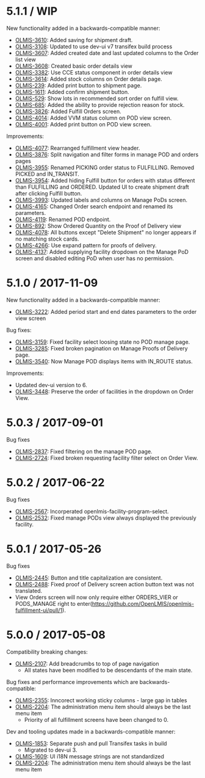 5.1.1 / WIP
==================

New functionality added in a backwards-compatible manner:
* [OLMIS-3610](https://openlmis.atlassian.net/browse/OLMIS-3610): Added saving for shipment draft.
* [OLMIS-3108](https://openlmis.atlassian.net/browse/OLMIS-3108): Updated to use dev-ui v7 transifex build process
* [OLMIS-3607](https://openlmis.atlassian.net/browse/OLMIS-3607): Added created date and last updated columns to the Order list view
* [OLMIS-3608](https://openlmis.atlassian.net/browse/OLMIS-3608): Created basic order details view
* [OLMIS-3382](https://openlmis.atlassian.net/browse/OLMIS-3382): Use CCE status component in order details view
* [OLMIS-3614](https://openlmis.atlassian.net/browse/OLMIS-3614): Added stock columns on Order details page.
* [OLMIS-239](https://openlmis.atlassian.net/browse/OLMIS-239): Added print button to shipment page.
* [OLMIS-1611](https://openlmis.atlassian.net/browse/OLMIS-1611): Added confirm shipment button.
* [OLMIS-529](https://openlmis.atlassian.net/browse/OLMIS-529): Show lots in recommended sort order on fulfill view.
* [OLMIS-685](https://openlmis.atlassian.net/browse/OLMIS-685): Added the ability to provide rejection reason for stock.
* [OLMIS-3826](https://openlmis.atlassian.net/browse/OLMIS-3826): Added Fulfill Orders screen.
* [OLMIS-4014](https://openlmis.atlassian.net/browse/OLMIS-4014): Added VVM status column on POD view screen.
* [OLMIS-4001](https://openlmis.atlassian.net/browse/OLMIS-4001): Added print button on POD view screen.

Improvements:
* [OLMIS-4077](https://openlmis.atlassian.net/browse/OLMIS-4077): Rearranged fulfillment view header.
* [OLMIS-3876](https://openlmis.atlassian.net/browse/OLMIS-3876): Split navigation and filter forms in manage POD and orders pages
* [OLMIS-3955](https://openlmis.atlassian.net/browse/OLMIS-3955): Renamed PICKING order status to FULFILLING. Removed PICKED and IN_TRANSIT.
* [OLMIS-3954](https://openlmis.atlassian.net/browse/OLMIS-3954): Added hiding Fulfill button for orders with status different than FULFILLING and ORDERED. Updated UI to create shipment draft after clicking Fulfill button.
* [OLMIS-3993](https://openlmis.atlassian.net/browse/OLMIS-3993): Updated labels and columns on Manage PoDs screen.
* [OLMIS-4165](https://openlmis.atlassian.net/browse/OLMIS-4165): Changed Order search endpoint and renamed its parameters.
* [OLMIS-4119](https://openlmis.atlassian.net/browse/OLMIS-4119): Renamed POD endpoint.
* [OLMIS-892](https://openlmis.atlassian.net/browse/OLMIS-892): Show Ordered Quantity on the Proof of Delivery view
* [OLMIS-4078](https://openlmis.atlassian.net/browse/OLMIS-4078): All buttons except "Delete Shipment" no longer appears if no matching stock cards.
* [OLMIS-4266](https://openlmis.atlassian.net/browse/OLMIS-4266): Use expand pattern for proofs of delivery.
* [OLMIS-4137](https://openlmis.atlassian.net/browse/OLMIS-4137): Added supplying facility dropdown on the Manage PoD screen and disabled editing PoD when user has no permission.

5.1.0 / 2017-11-09
==================

New functionality added in a backwards-compatible manner:
* [OLMIS-3222](https://openlmis.atlassian.net/browse/OLMIS-3222): Added period start and end dates parameters to the order view screen

Bug fixes:
* [OLMIS-3159](https://openlmis.atlassian.net/browse/OLMIS-3159): Fixed facility select loosing state no POD manage page.
* [OLMIS-3285](https://openlmis.atlassian.net/browse/OLMIS-3285): Fixed broken pagination on Manage Proofs of Delivery page.
* [OLMIS-3540](https://openlmis.atlassian.net/browse/OLMIS-3540): Now Manage POD displays items with IN_ROUTE status.

Improvements:
* Updated dev-ui version to 6.
* [OLMIS-3448](https://openlmis.atlassian.net/browse/OLMIS-3448): Preserve the order of facilities in the dropdown on Order View.

5.0.3 / 2017-09-01
==================

Bug fixes

* [OLMIS-2837](https://openlmis.atlassian.net/browse/OLMIS-2837): Fixed filtering on the manage POD page.
* [OLMIS-2724](https://openlmis.atlassian.net/browse/OLMIS-2724): Fixed broken requesting facility filter select on Order View.

5.0.2 / 2017-06-22
==================

Bug fixes

* [OLMIS-2567](https://openlmis.atlassian.net/browse/OLMIS-2567): Incorperated openlmis-facility-program-select.
* [OLMIS-2532](https://openlmis.atlassian.net/browse/OLMIS-2532): Fixed manage PODs view always displayed the previously facility.

5.0.1 / 2017-05-26
==================

Bug fixes

* [OLMIS-2445](https://openlmis.atlassian.net/browse/OLMIS-2445): Button and title capitalization are consistent.
* [OLMIS-2488](https://openlmis.atlassian.net/browse/OLMIS-2488): Fixed proof of Delivery screen action button text was not translated.
* View Orders screen will now only require either ORDERS_VIER or PODS_MANAGE right to enter(https://github.com/OpenLMIS/openlmis-fulfillment-ui/pull/1).

5.0.0 / 2017-05-08
==================

Compatibility breaking changes:
* [OLMIS-2107](https://openlmis.atlassian.net/browse/OLMIS-2107): Add breadcrumbs to top of page navigation
  * All states have been modified to be descendants of the main state.

Bug fixes and performance improvements which are backwards-compatible:

* [OLMIS-2355](https://openlmis.atlassian.net/browse/OLMIS-2355): Inncorect working sticky columns - large gap in tables
* [OLMIS-2204](https://openlmis.atlassian.net/browse/OLMIS-2204): The administration menu item should always be the last menu item
  * Priority of all fulfillment screens have been changed to 0.

Dev and tooling updates made in a backwards-compatible manner:

* [OLMIS-1853](https://openlmis.atlassian.net/browse/OLMIS-1853): Separate push and pull Transifex tasks in build
  * Migrated to dev-ui 3.
* [OLMIS-1609](https://openlmis.atlassian.net/browse/OLMIS-1609): UI i18N message strings are not standardized
* [OLMIS-2204](https://openlmis.atlassian.net/browse/OLMIS-2204): The administration menu item should always be the last menu item
